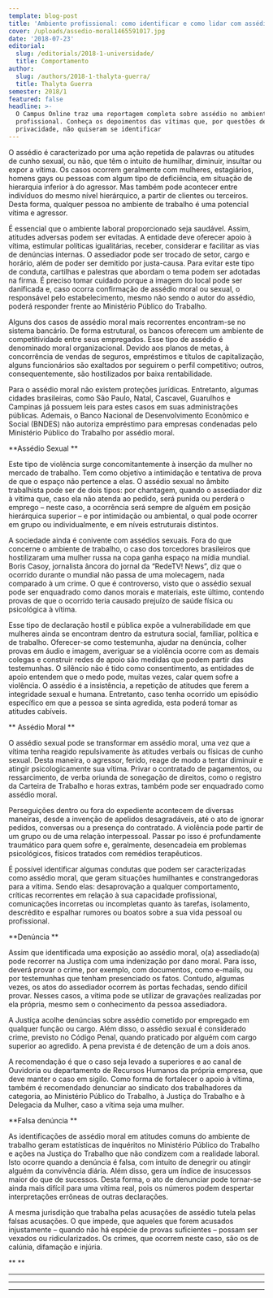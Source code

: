 ```yaml
---
template: blog-post
title: 'Ambiente profissional: como identificar e como lidar com assédios'
cover: /uploads/assedio-moral1465591017.jpg
date: '2018-07-23'
editorial:
  slug: /editorials/2018-1-universidade/
  title: Comportamento
author:
  slug: /authors/2018-1-thalyta-guerra/
  title: Thalyta Guerra
semester: 2018/1
featured: false
headline: >-
  O Campus Online traz uma reportagem completa sobre assédio no ambiente
  profissional. Conheça os depoimentos das vítimas que, por questões de
  privacidade, não quiseram se identificar
---
```

O assédio é caracterizado por uma ação repetida de palavras ou atitudes de cunho sexual, ou não, que têm o intuito de humilhar, diminuir, insultar ou expor a vítima. Os casos ocorrem geralmente com mulheres, estagiários, homens gays ou pessoas com algum tipo de deficiência, em situação de hierarquia inferior à do agressor. Mas também pode acontecer entre indivíduos do mesmo nível hierárquico, a partir de clientes ou terceiros. Desta forma, qualquer pessoa no ambiente de trabalho é uma potencial vítima e agressor.



É essencial que o ambiente laboral proporcionado seja saudável. Assim, atitudes adversas podem ser evitadas. A entidade deve oferecer apoio à vítima, estimular políticas igualitárias, receber, considerar e facilitar as vias de denúncias internas. O assediador pode ser trocado de setor, cargo e horário, além de poder ser demitido por justa-causa. Para evitar este tipo de conduta, cartilhas e palestras que abordam o tema podem ser adotadas na firma. É preciso tomar cuidado porque a imagem do local pode ser danificada e, caso ocorra confirmação de assédio moral ou sexual, o responsável pelo estabelecimento, mesmo não sendo o autor do assédio, poderá responder frente ao Ministério Público do Trabalho.



Alguns dos casos de assédio moral mais recorrentes encontram-se no sistema bancário. De forma estrutural, os bancos oferecem um ambiente de competitividade entre seus empregados. Esse tipo de assédio é denominado moral organizacional. Devido aos planos de metas, à concorrência de vendas de seguros, empréstimos e títulos de capitalização, alguns funcionários são exaltados por seguirem o perfil competitivo; outros, consequentemente, são hostilizados por baixa rentabilidade.



Para o assédio moral não existem proteções jurídicas. Entretanto, algumas cidades brasileiras, como São Paulo, Natal, Cascavel, Guarulhos e Campinas já possuem leis para estes casos em suas administrações públicas. Ademais, o Banco Nacional de Desenvolvimento Econômico e Social (BNDES) não autoriza empréstimo para empresas condenadas pelo Ministério Público do Trabalho por assédio moral.



**Assédio Sexual**

Este tipo de violência surge concomitantemente à inserção da mulher no mercado de trabalho. Tem como objetivo a intimidação e tentativa de prova de que o espaço não pertence a elas. O assédio sexual no âmbito trabalhista pode ser de dois tipos: por chantagem, quando o assediador diz à vítima que, caso ela não atenda ao pedido, será punida ou perderá o emprego – neste caso, a ocorrência será sempre de alguém em posição hierárquica superior – e por intimidação ou ambiental, o qual pode ocorrer em grupo ou individualmente, e em níveis estruturais distintos.

A sociedade ainda é conivente com assédios sexuais. Fora do que concerne o ambiente de trabalho, o caso dos torcedores brasileiros que hostilizaram uma mulher russa na copa ganha espaço na mídia mundial. Boris Casoy, jornalista âncora do jornal da “RedeTV! News”, diz que o ocorrido durante o mundial não passa de uma molecagem, nada comparado à um crime. O que é controverso, visto que o assédio sexual pode ser enquadrado como danos morais e materiais, este último, contendo provas de que o ocorrido teria causado prejuízo de saúde física ou psicológica à vítima.



Esse tipo de declaração hostil e pública expõe a vulnerabilidade em que mulheres ainda se encontram dentro da estrutura social, familiar, política e de trabalho. Oferecer-se como testemunha, ajudar na denúncia, colher provas em áudio e imagem, averiguar se a violência ocorre com as demais colegas e construir redes de apoio são medidas que podem partir das testemunhas. O silêncio não é tido como consentimento, as entidades de apoio entendem que o medo pode, muitas vezes, calar quem sofre a violência. O assédio é a insistência, a repetição de atitudes que ferem a integridade sexual e humana. Entretanto, caso tenha ocorrido um episódio específico em que a pessoa se sinta agredida, esta poderá tomar as atitudes cabíveis.

**Assédio Moral**

O assédio sexual pode se transformar em assédio moral, uma vez que a vítima tenha reagido repulsivamente às atitudes verbais ou físicas de cunho sexual. Desta maneira, o agressor, ferido, reage de modo a tentar diminuir e atingir psicologicamente sua vítima. Privar o contratado de pagamentos, ou ressarcimento, de verba oriunda de sonegação de direitos, como o registro da Carteira de Trabalho e horas extras, também pode ser enquadrado como assédio moral.

Perseguições dentro ou fora do expediente acontecem de diversas maneiras, desde a invenção de apelidos desagradáveis, até o ato de ignorar pedidos, conversas ou a presença do contratado. A violência pode partir de um grupo ou de uma relação interpessoal. Passar po isso é profundamente traumático para quem sofre e, geralmente, desencadeia em problemas psicológicos, físicos tratados com remédios terapêuticos.

É possível identificar algumas condutas que podem ser caracterizadas como assédio moral, que geram situações humilhantes e constrangedoras para a vítima. Sendo elas: desaprovação a qualquer comportamento, críticas recorrentes em relação à sua capacidade profissional, comunicações incorretas ou incompletas quanto às tarefas, isolamento, descrédito e espalhar rumores ou boatos sobre a sua vida pessoal ou profissional.



**Denúncia**



Assim que identificada uma exposição ao assédio moral, o(a) assediado(a) pode recorrer na Justiça com uma indenização por dano moral. Para isso, deverá provar o crime, por exemplo, com documentos, como e-mails, ou por testemunhas que tenham presenciado os fatos. Contudo, algumas vezes, os atos do assediador ocorrem às portas fechadas, sendo difícil provar. Nesses casos, a vítima pode se utilizar de gravações realizadas por ela própria, mesmo sem o conhecimento da pessoa assediadora.



A Justiça acolhe denúncias sobre assédio cometido por empregado em qualquer função ou cargo. Além disso, o assédio sexual é considerado crime, previsto no Código Penal, quando praticado por alguém com cargo superior ao agredido. A pena prevista é de detenção de um a dois anos.



A recomendação é que o caso seja levado a superiores e ao canal de Ouvidoria ou departamento de Recursos Humanos da própria empresa, que deve manter o caso em sigilo. Como forma de fortalecer o apoio à vítima, também é recomendado denunciar ao sindicato dos trabalhadores da categoria, ao Ministério Público do Trabalho, à Justiça do Trabalho e à Delegacia da Mulher, caso a vítima seja uma mulher.



**Falsa denúncia**



As identificações de assédio moral em atitudes comuns do ambiente de trabalho geram estatísticas de inquéritos no Ministério Público do Trabalho e ações na Justiça do Trabalho que não condizem com a realidade laboral. Isto ocorre quando a denúncia é falsa, com intuito de denegrir ou atingir alguém da convivência diária. Além disso, gera um índice de insucessos maior do que de sucessos. Desta forma, o ato de denunciar pode tornar-se ainda mais difícil para uma vítima real, pois os números podem despertar interpretações errôneas de outras declarações.



A mesma jurisdição que trabalha pelas acusações de assédio tutela pelas falsas acusações. O que impede, que aqueles que forem acusados injustamente – quando não há espécie de provas suficientes – possam ser vexados ou ridicularizados. Os crimes, que ocorrem neste caso, são os de calúnia, difamação e injúria.

****

****

****







****
